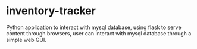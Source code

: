 # inventory-tracker
Python application to interact with mysql database, using flask to serve content through browsers, user can interact with 
mysql database through a simple web GUI. 
